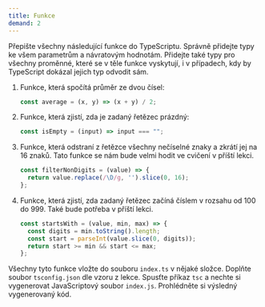 ```yaml
---
title: Funkce
demand: 2
---
```


Přepište všechny následující funkce do TypeScriptu. Správně přidejte typy ke všem parametrům a návratovým hodnotám. Přidejte také typy pro všechny proměnné, které se v těle funkce vyskytují, i v případech, kdy by TypeScript dokázal jejich typ odvodit sám.

1.  Funkce, která spočítá průměr ze dvou čísel:
    ```js
    const average = (x, y) => (x + y) / 2;
    ```
1.  Funkce, která zjistí, zda je zadaný řetězec prázdný:
    ```js
    const isEmpty = (input) => input === "";
    ```
1.  Funkce, která odstraní z řetězce všechny nečíselné znaky a zkrátí jej na 16 znaků. Tato funkce se nám bude velmi hodit ve cvičení v příští lekci.
    ```js
    const filterNonDigits = (value) => {
      return value.replace(/\D/g, '').slice(0, 16);
    };
    ```
1.  Funkce, která zjistí, zda zadaný řetězec začíná číslem v rozsahu od 100 do 999. Také bude potřeba v příští lekci.
    ```js
    const startsWith = (value, min, max) => {
      const digits = min.toString().length;
      const start = parseInt(value.slice(0, digits));
      return start >= min && start <= max;
    };
    ```

Všechny tyto funkce vložte do souboru `index.ts` v nějaké složce. Doplňte soubor `tsconfig.json` dle vzoru z lekce. Spusťte příkaz `tsc` a nechte si vygenerovat JavaScriptový soubor `index.js`. Prohlédněte si výsledný vygenerovaný kód.
